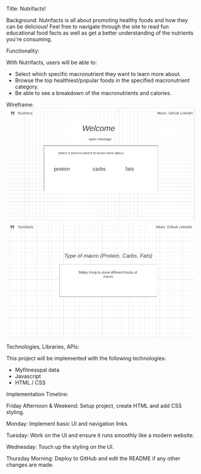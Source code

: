 Title: Nutrifacts! 

Background: 
Nutrifacts is all about promoting healthy foods and how they can be delicious! Feel free to navigate through the site to read fun educational food facts as well as get a better understanding of the nutrients you're consuming. 

Functionality: 

With Nutrifacts, users will be able to: 

- Select which specific macronutrient they want to learn more about. 
- Browse the top healthiest/popular foods in the specified macronutrient category. 
- Be able to see a breakdown of the macronutrients and calories. 

Wireframe: 
<img src="images/welcome_page.png">
<img src="images/macro_type.png">



Technologies, Libraries, APIs: 

This project will be implemented with the following technologies: 

- Myfitnesspal data 
- Javascript 
- HTML / CSS 

Implementation Timeline:

Friday Afternoon & Weekend: Setup project, create HTML and add CSS styling.

Monday: Implement basic UI and navigation links. 

Tuesday: Work on the UI and ensure it runs smoothly like a modern website. 

Wednesday: Touch up the styling on the UI.  

Thursday Morning: Deploy to GitHub and edit the README if any other changes are made. 